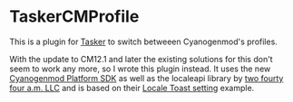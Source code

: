 # TaskerCMProfile

This is a plugin for
[Tasker](https://play.google.com/store/apps/details?id=net.dinglisch.android.taskerm)
to switch betweeen Cyanogenmod's profiles.

With the update to CM12.1 and later the existing solutions for this
don't seem to work any more, so I wrote this plugin instead.  It uses
the new
[Cyanogenmod Platform SDK](https://github.com/CyanogenMod/cm_platform_sdk)
as well as the localeapi library by
[two fourty four a.m. LLC](http://www.twofortyfouram.com) and is based
on their
[Locale Toast setting](http://www.twofortyfouram.com/developer)
example.
